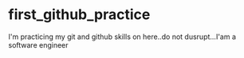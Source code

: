 # first_github_practice
I'm practicing my git and github skills on here..do not dusrupt...I'am a software engineer
